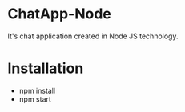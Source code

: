 # ChatApp-Node
It's chat application created in Node JS technology.

# Installation

- npm install
- npm start